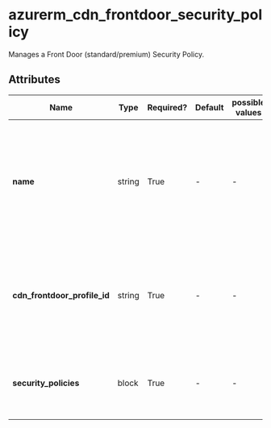 # azurerm_cdn_frontdoor_security_policy

Manages a Front Door (standard/premium) Security Policy.

## Attributes

| Name | Type | Required? | Default  | possible values | Description |
| ---- | ---- | --------- | -------- | ----------- | ----------- |
| **name** | string | True | -  |  -  | The name which should be used for this Front Door Security Policy. Possible values must not be an empty string. Changing this forces a new Front Door Security Policy to be created. | 
| **cdn_frontdoor_profile_id** | string | True | -  |  -  | The Front Door Profile Resource Id that is linked to this Front Door Security Policy. Changing this forces a new Front Door Security Policy to be created. | 
| **security_policies** | block | True | -  |  -  | An `security_policies` block. Changing this forces a new Front Door Security Policy to be created. | 


